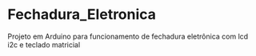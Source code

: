 # Fechadura_Eletronica
Projeto em Arduino para funcionamento de fechadura eletrônica com lcd i2c e teclado matricial
